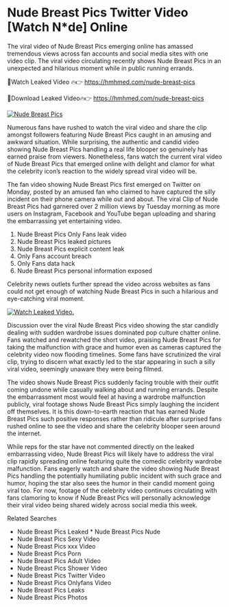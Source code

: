 ﻿# Nude Breast Pics Twitter Video [Watch N*de] Online

The viral video of ﻿Nude Breast Pics emerging online has amassed tremendous views across fan accounts and social media sites with one video clip. The viral video circulating recently shows ﻿Nude Breast Pics in an unexpected and hilarious moment while in public running errands. 

🔴Watch Leaked Video 🔥👉  https://hmhmed.com/nude-breast-pics 

🔴Download Leaked Video🔥👉  https://hmhmed.com/nude-breast-pics 

[![Nude Breast Pics](https://i.imgur.com/dJHk4Zq.gif)](https://hmhmed.com/nude-breast-pics)

Numerous fans have rushed to watch the viral video and share the clip amongst followers featuring ﻿Nude Breast Pics caught in an amusing and awkward situation. While surprising, the authentic and candid video showing ﻿Nude Breast Pics handling a real life blooper so genuinely has earned praise from viewers. Nonetheless, fans watch the current viral video of ﻿Nude Breast Pics that emerged online with delight and clamor for what the celebrity icon’s reaction to the widely spread viral video will be.

The fan video showing ﻿Nude Breast Pics first emerged on Twitter on Monday, posted by an amused fan who claimed to have captured the silly incident on their phone camera while out and about. The viral Clip of ﻿Nude Breast Pics had garnered over 2 million views by Tuesday morning as more users on Instagram, Facebook and YouTube began uploading and sharing the embarrassing yet entertaining video. 

1. ﻿Nude Breast Pics Only Fans leak video
2. ﻿Nude Breast Pics leaked pictures
3. ﻿Nude Breast Pics explicit content leak
4. Only Fans account breach
5. Only Fans data hack
6. ﻿Nude Breast Pics personal information exposed

Celebrity news outlets further spread the video across websites as fans could not get enough of watching ﻿Nude Breast Pics in such a hilarious and eye-catching viral moment. 

[![Watch Leaked Video.](https://miro.medium.com/v2/resize:fit:828/format:webp/1*cilzJN44JGOrTw9NJCrNHA.gif "Watch Leaked Video")](https://hmhmed.com/nude-breast-pics)

Discussion over the viral ﻿Nude Breast Pics video showing the star candidly dealing with sudden wardrobe issues dominated pop culture chatter online. Fans watched and rewatched the short video, praising ﻿Nude Breast Pics for taking the malfunction with grace and humor even as cameras captured the celebrity video now flooding timelines. Some fans have scrutinized the viral clip, trying to discern what exactly led to the star appearing in such a silly viral video, seemingly unaware they were being filmed.

The video shows ﻿Nude Breast Pics suddenly facing trouble with their outfit coming undone while casually walking about and running errands. Despite the embarrassment most would feel at having a wardrobe malfunction publicly, viral footage shows ﻿Nude Breast Pics simply laughing the incident off themselves. It is this down-to-earth reaction that has earned ﻿Nude Breast Pics such positive responses rather than ridicule after surprised fans rushed online to see the video and share the celebrity blooper seen around the internet.  

While reps for the star have not commented directly on the leaked embarrassing video, ﻿Nude Breast Pics will likely have to address the viral clip rapidly spreading online featuring quite the comedic celebrity wardrobe malfunction. Fans eagerly watch and share the video showing ﻿Nude Breast Pics handling the potentially humiliating public incident with such grace and humor, hoping the star also sees the humor in their candid moment going viral too. For now, footage of the celebrity video continues circulating with fans clamoring to know if ﻿Nude Breast Pics will personally acknowledge their viral video being shared widely across social media this week.

Related Searches
* ﻿Nude Breast Pics Leaked
﻿* Nude Breast Pics Nude
* ﻿Nude Breast Pics Sexy Video
* ﻿Nude Breast Pics xxx Video
* ﻿Nude Breast Pics Porn
* ﻿Nude Breast Pics Adult Video
* ﻿Nude Breast Pics Shower Video
* ﻿Nude Breast Pics Twitter Video
* ﻿Nude Breast Pics Onlyfans Video
* ﻿Nude Breast Pics Leaks
* ﻿Nude Breast Pics Photos